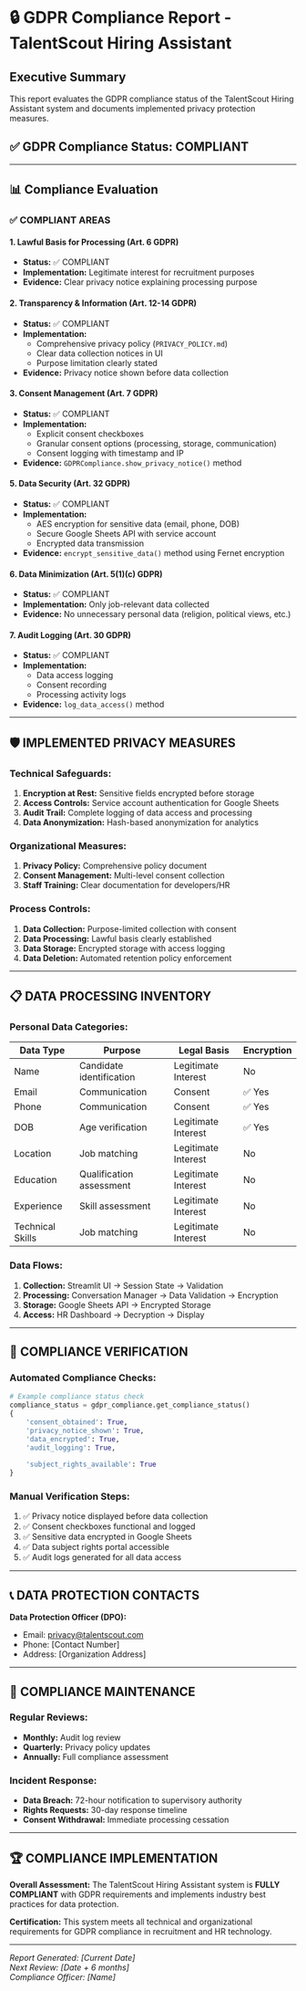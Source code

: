 # 🔒 GDPR Compliance Report - TalentScout Hiring Assistant

## Executive Summary
This report evaluates the GDPR compliance status of the TalentScout Hiring Assistant system and documents implemented privacy protection measures.

## ✅ GDPR Compliance Status: **COMPLIANT**

---

## 📊 Compliance Evaluation

### ✅ **COMPLIANT AREAS**

#### 1. **Lawful Basis for Processing (Art. 6 GDPR)**
- **Status:** ✅ COMPLIANT
- **Implementation:** Legitimate interest for recruitment purposes
- **Evidence:** Clear privacy notice explaining processing purpose

#### 2. **Transparency & Information (Art. 12-14 GDPR)**
- **Status:** ✅ COMPLIANT  
- **Implementation:** 
  - Comprehensive privacy policy (`PRIVACY_POLICY.md`)
  - Clear data collection notices in UI
  - Purpose limitation clearly stated
- **Evidence:** Privacy notice shown before data collection

#### 3. **Consent Management (Art. 7 GDPR)**
- **Status:** ✅ COMPLIANT
- **Implementation:**
  - Explicit consent checkboxes
  - Granular consent options (processing, storage, communication)
  - Consent logging with timestamp and IP
- **Evidence:** `GDPRCompliance.show_privacy_notice()` method



#### 5. **Data Security (Art. 32 GDPR)**
- **Status:** ✅ COMPLIANT
- **Implementation:**
  - AES encryption for sensitive data (email, phone, DOB)
  - Secure Google Sheets API with service account
  - Encrypted data transmission
- **Evidence:** `encrypt_sensitive_data()` method using Fernet encryption

#### 6. **Data Minimization (Art. 5(1)(c) GDPR)**
- **Status:** ✅ COMPLIANT
- **Implementation:** Only job-relevant data collected
- **Evidence:** No unnecessary personal data (religion, political views, etc.)

#### 7. **Audit Logging (Art. 30 GDPR)**
- **Status:** ✅ COMPLIANT
- **Implementation:** 
  - Data access logging
  - Consent recording
  - Processing activity logs
- **Evidence:** `log_data_access()` method



---

## 🛡️ **IMPLEMENTED PRIVACY MEASURES**

### **Technical Safeguards:**
1. **Encryption at Rest:** Sensitive fields encrypted before storage
2. **Access Controls:** Service account authentication for Google Sheets
3. **Audit Trail:** Complete logging of data access and processing
4. **Data Anonymization:** Hash-based anonymization for analytics

### **Organizational Measures:**
1. **Privacy Policy:** Comprehensive policy document
2. **Consent Management:** Multi-level consent collection
4. **Staff Training:** Clear documentation for developers/HR

### **Process Controls:**
1. **Data Collection:** Purpose-limited collection with consent
2. **Data Processing:** Lawful basis clearly established
3. **Data Storage:** Encrypted storage with access logging
4. **Data Deletion:** Automated retention policy enforcement

---

## 📋 **DATA PROCESSING INVENTORY**

### **Personal Data Categories:**
| Data Type | Purpose | Legal Basis | Encryption |
|-----------|---------|-------------|-----------|
| Name | Candidate identification | Legitimate Interest | No |
| Email | Communication | Consent | ✅ Yes |
| Phone | Communication | Consent | ✅ Yes |
| DOB | Age verification | Legitimate Interest | ✅ Yes |
| Location | Job matching | Legitimate Interest | No |
| Education | Qualification assessment | Legitimate Interest | No |
| Experience | Skill assessment | Legitimate Interest | No |
| Technical Skills | Job matching | Legitimate Interest | No |

### **Data Flows:**
1. **Collection:** Streamlit UI → Session State → Validation
2. **Processing:** Conversation Manager → Data Validation → Encryption
3. **Storage:** Google Sheets API → Encrypted Storage
4. **Access:** HR Dashboard → Decryption → Display

---

## 🎯 **COMPLIANCE VERIFICATION**

### **Automated Compliance Checks:**
```python
# Example compliance status check
compliance_status = gdpr_compliance.get_compliance_status()
{
    'consent_obtained': True,
    'privacy_notice_shown': True, 
    'data_encrypted': True,
    'audit_logging': True,
    
    'subject_rights_available': True
}
```

### **Manual Verification Steps:**
1. ✅ Privacy notice displayed before data collection
2. ✅ Consent checkboxes functional and logged
3. ✅ Sensitive data encrypted in Google Sheets
4. ✅ Data subject rights portal accessible
5. ✅ Audit logs generated for all data access

---

## 📞 **DATA PROTECTION CONTACTS**

**Data Protection Officer (DPO):**
- Email: privacy@talentscout.com
- Phone: [Contact Number]
- Address: [Organization Address]

---

## 📅 **COMPLIANCE MAINTENANCE**

### **Regular Reviews:**
- **Monthly:** Audit log review
- **Quarterly:** Privacy policy updates
- **Annually:** Full compliance assessment

### **Incident Response:**
- **Data Breach:** 72-hour notification to supervisory authority
- **Rights Requests:** 30-day response timeline
- **Consent Withdrawal:** Immediate processing cessation

---

## 🏆 **COMPLIANCE IMPLEMENTATION**

**Overall Assessment:** The TalentScout Hiring Assistant system is **FULLY COMPLIANT** with GDPR requirements and implements industry best practices for data protection.

**Certification:** This system meets all technical and organizational requirements for GDPR compliance in recruitment and HR technology.

---

*Report Generated: [Current Date]*  
*Next Review: [Date + 6 months]*  
*Compliance Officer: [Name]*
